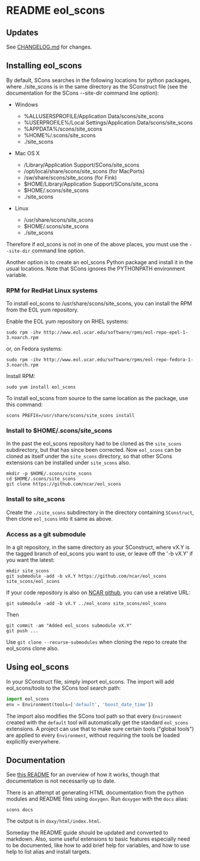 # README eol_scons

## Updates

See [CHANGELOG.md](CHANGELOG.md) for changes.

## Installing eol_scons

By default, SCons searches in the following locations for python packages,
where ./site_scons is in the same directory as the SConstruct file (see the
documentation for the SCons --site-dir command line option):

* Windows
  * %ALLUSERSPROFILE/Application Data/scons/site_scons
  * %USERPROFILE%/Local Settings/Application Data/scons/site_scons
  * %APPDATA%/scons/site_scons
  * %HOME%/.scons/site_scons
  * ./site_scons

* Mac OS X
  * /Library/Application Support/SCons/site_scons
  * /opt/local/share/scons/site_scons (for MacPorts)
  * /sw/share/scons/site_scons (for Fink)
  * $HOME/Library/Application Support/SCons/site_scons
  * $HOME/.scons/site_scons
  * ./site_scons

* Linux
  * /usr/share/scons/site_scons
  * $HOME/.scons/site_scons
  * ./site_scons

Therefore if eol_scons is not in one of the above places, you must use the
`--site-dir` command line option.

Another option is to create an eol_scons Python package and install it in the
usual locations. Note that SCons ignores the PYTHONPATH environment variable.

### RPM for RedHat Linux systems

To install eol_scons to /usr/share/scons/site_scons, you can install the RPM
from the EOL yum repository.

Enable the EOL yum repository on RHEL systems:

```shell
sudo rpm -ihv http://www.eol.ucar.edu/software/rpms/eol-repo-epel-1-3.noarch.rpm
```
  
or, on Fedora systems:

```shell
sudo rpm -ihv http://www.eol.ucar.edu/software/rpms/eol-repo-fedora-1-3.noarch.rpm
```

Install RPM:

```shell
sudo yum install eol_scons
```

To install eol_scons from source to the same location as the package, use this
command:

```shell
scons PREFIX=/usr/share/scons/site_scons install
```

### Install to $HOME/.scons/site_scons

In the past the eol_scons repository had to be cloned as the `site_scons`
subdirectory, but that has since been corrected.  Now `eol_scons` can be
cloned as itself under the `site_scons` directory, so that other SCons
extensions can be installed under `site_scons` also.

```shell
mkdir -p $HOME/.scons/site_scons
cd $HOME/.scons/site_scons
git clone https://github.com/ncar/eol_scons
```

### Install to site_scons

Create the `./site_scons` subdirectory in the directory containing `SConstruct`,
then clone `eol_scons` into it same as above.

### Access as a git submodule

In a git repository, in the same directory as your SConstruct, where vX.Y is
the tagged branch of eol_scons you want to use, or leave off the '-b vX.Y' if
you want the latest:

```shell
mkdir site_scons
git submodule -add -b vX.Y https://github.com/ncar/eol_scons site_scons/eol_scons
```

If your code repository is also on [NCAR github](https://github.com/ncar), you
can use a relative URL:

```shell
git submodule -add -b vX.Y ../eol_scons site_scons/eol_scons
```

Then

```shell
git commit -am "Added eol_scons submodule vX.Y"
git push ...
```

Use `git clone --recurse-submodules` when cloning the repo to create the
eol_scons clone also.

## Using eol_scons

In your SConstruct file, simply import eol_scons. The import will add
eol_scons/tools to the SCons tool search path:

```python
import eol_scons
env = Environment(tools=['default', 'boost_date_time'])
```

The import also modifies the SCons tool path so that every `Environment`
created with the `default` tool will automatically get the standard
`eol_scons` extensions.  A project can use that to make sure certain tools
("global tools") are applied to every `Environment`, without requiring the
tools be loaded explicitly everywhere.

## Documentation

See [this README](eol_scons/README) for an overview of how it works, though
that documentation is not necessarily up to date.

There is an attempt at generating HTML documentation from the python modules
and README files using `doxygen`.  Run `doxygen` with the `docs` alias:

```shell
scons docs
```

The output is in `doxy/html/index.html`.

Someday the README guide should be updated and converted to markdown.  Also,
some useful extensions to basic features especially need to be documented,
like how to add brief help for variables, and how to use help to list alias
and install targets.
